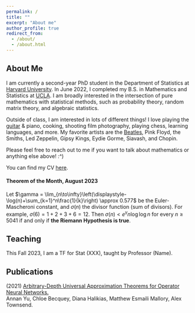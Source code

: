 ```yaml
---
permalink: /
title: ""
excerpt: "About me"
author_profile: true
redirect_from: 
  - /about/
  - /about.html
---
```

## About Me

I am currently a second-year PhD student in the Department of Statistics at [Harvard University](https://statistics.fas.harvard.edu/). In June 2022, I completed my B.S. in Mathematics and Statistics at [UCLA](https://ww3.math.ucla.edu/). I am broadly interested in the intersection of pure mathematics with statistical methods, such as probability theory, random matrix theory, and algebraic statistics.

Outside of class, I am interested in lots of different things! I love playing the [guitar](https://mattesmaili.github.io/files/guitar.png) & piano, cooking, shooting film photography, playing chess, learning languages, and more. My favorite artists are the [Beatles](https://open.spotify.com/playlist/07ZKf7841juhmGlI6LMfBd?si=4511ac89f1d14618), Pink Floyd, the Smiths, Led Zeppelin, Gipsy Kings, Eydie Gorme, Siavash, and Chopin.

Please feel free to reach out to me if you want to talk about mathematics or anything else above! :^)

You can find my CV [here](https://mattesmaili.github.io/files/Matthew_Resume.pdf).

#### Theorem of the Month, August 2023

Let $\gamma = \lim_{n\to\infty}\left(\displaystyle-\log(n)+\sum_{k=1}^n\frac{1}{k}\right) \approx 0.577$ be the Euler-Mascheroni constant, and $\sigma(n)$ the divisor function (sum of divisors). For example, $\sigma(6) = 1 + 2 + 3 + 6 = 12$. Then $\sigma(n) < e^{\gamma}n\log\log n$ for every $n \geq 5041$ if and only if **the Riemann Hypothesis is true**.

## Teaching

This Fall 2023, I am a TF for Stat (XXX), taught by Professor (Name).

## Publications

(2021) [Arbitrary-Depth Universal Approximation Theorems for Operator Neural Networks.](https://arxiv.org/abs/2109.11354)  
Annan Yu, Chloe Becquey, Diana Halikias, Matthew Esmaili Mallory, Alex Townsend.


